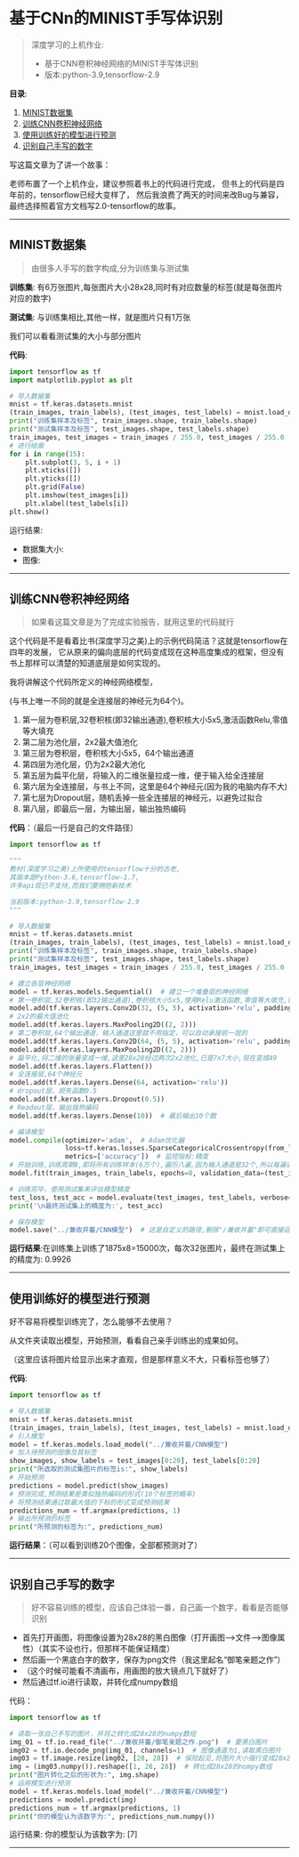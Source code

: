 # 基于CNn的MINIST手写体识别

> 深度学习的上机作业:
> * 基于CNN卷积神经网络的MINIST手写体识别
> * 版本:python-3.9,tensorflow-2.9

**目录**:

1. [MINIST数据集](#MINIST数据集)
2. [训练CNN卷积神经网络](#训练CNN卷积神经网络)
3. [使用训练好的模型进行预测](#使用训练好的模型进行预测)
4. [识别自己手写的数字](#识别自己手写的数字)

写这篇文章为了讲一个故事：

老师布置了一个上机作业，建议参照着书上的代码进行完成， 但书上的代码是四年前的，tensorflow已经大变样了， 然后我浪费了两天的时间来改Bug与兼容，最终选择照着官方文档写2.0-tensorflow的故事。

---

## MINIST数据集

> 由很多人手写的数字构成,分为训练集与测试集

**训练集**: 有6万张图片,每张图片大小28x28,同时有对应数量的标签(就是每张图片对应的数字)

**测试集**: 与训练集相比,其他一样，就是图片只有1万张

我们可以看看测试集的大小与部分图片

**代码**:

```python
import tensorflow as tf
import matplotlib.pyplot as plt

# 导入数据集
mnist = tf.keras.datasets.mnist
(train_images, train_labels), (test_images, test_labels) = mnist.load_data()
print("训练集样本及标签", train_images.shape, train_labels.shape)
print("测试集样本及标签", test_images.shape, test_labels.shape)
train_images, test_images = train_images / 255.0, test_images / 255.0  # 归一化,不然梯度爆炸
# 进行绘画
for i in range(15):
    plt.subplot(3, 5, i + 1)
    plt.xticks([])
    plt.yticks([])
    plt.grid(False)
    plt.imshow(test_images[i])
    plt.xlabel(test_labels[i])
plt.show()
```

运行结果:

* 数据集大小:
* 图像:

---

## 训练CNN卷积神经网络

> 如果看这篇文章是为了完成实验报告，就用这里的代码就行

这个代码是不是看着比书(深度学习之美)上的示例代码简洁？这就是tensorflow在四年的发展， 它从原来的偏向底层的代码变成现在这种高度集成的框架，但没有书上那样可以清楚的知道底层是如何实现的。

我将讲解这个代码所定义的神经网络模型，

(与书上唯一不同的就是全连接层的神经元为64个)。

1. 第一层为卷积层,32卷积核(即32输出通道),卷积核大小5x5,激活函数Relu,零值等大填充
2. 第二层为池化层，2x2最大值池化
3. 第三层为卷积层，卷积核大小5x5，64个输出通道
4. 第四层为池化层，仍为2x2最大池化
5. 第五层为扁平化层，将输入的二维张量拉成一维，便于输入给全连接层
6. 第六层为全连接层，与书上不同，这里是64个神经元(因为我的电脑内存不大)
7. 第七层为Dropout层，随机丢掉一些全连接层的神经元，以避免过拟合
8. 第八层，即最后一层，为输出层，输出独热编码

**代码**：（最后一行是自己的文件路径）

```python
import tensorflow as tf

"""
教材(深度学习之美)上所使用的tensorflow十分的古老,
其版本是Python-3.6,tensorflow-1.7,
许多api现已不支持,而我们要拥抱新技术

当前版本:python-3.9,tensorflow-2.9
"""

# 导入数据集
mnist = tf.keras.datasets.mnist
(train_images, train_labels), (test_images, test_labels) = mnist.load_data()
print("训练集样本及标签", train_images.shape, train_labels.shape)
print("测试集样本及标签", test_images.shape, test_labels.shape)
train_images, test_images = train_images / 255.0, test_images / 255.0  # 归一化,不然梯度爆炸

# 建立各层神经网络
model = tf.keras.models.Sequential()  # 建立一个堆叠层的神经网络
# 第一卷积层,32卷积核(即32输出通道),卷积核大小5x5,使用Relu激活函数,零值等大填充,输入张量形状28x28,色彩通道为1(即黑白图片)
model.add(tf.keras.layers.Conv2D(32, (5, 5), activation='relu', padding='same', input_shape=(28, 28, 1)))
# 2x2的最大值池化
model.add(tf.keras.layers.MaxPooling2D((2, 2)))
# 第二卷积层,64个输出通道，输入通道这里就不用指定，可以自动承接前一层的
model.add(tf.keras.layers.Conv2D(64, (5, 5), activation='relu', padding='same'))
model.add(tf.keras.layers.MaxPooling2D((2, 2)))
# 扁平化,将二维的张量变成一维,这里28x28经过两次2x2池化,已是7x7大小,现在变成49
model.add(tf.keras.layers.Flatten())
# 全连接层,64个神经元
model.add(tf.keras.layers.Dense(64, activation='relu'))
# dropout层，损失函数0.5
model.add(tf.keras.layers.Dropout(0.5))
# Readout层，输出独热编码
model.add(tf.keras.layers.Dense(10))  # 最后输出10个数

# 编译模型
model.compile(optimizer='adam',  # Adam优化器
              loss=tf.keras.losses.SparseCategoricalCrossentropy(from_logits=True),  # 损失函数
              metrics=['accuracy'])  # 监控指标:精度
# 开始训练,训练周期8,即将所有训练样本(6万个),遍历八遍,因为输入通道是32个,所以每遍训练1875次,每次32个
model.fit(train_images, train_labels, epochs=8, validation_data=(test_images, test_labels))

# 训练完毕，使用测试集来评估模型精度
test_loss, test_acc = model.evaluate(test_images, test_labels, verbose=2)
print('\n最终测试集上的精度为:', test_acc)

# 保存模型
model.save("../兼收并蓄/CNN模型")  # 这是自定义的路径,删除"/兼收并蓄"即可直接运行

```

**运行结果**:在训练集上训练了1875x8=15000次，每次32张图片，最终在测试集上的精度为: 0.9926

---

## 使用训练好的模型进行预测

好不容易将模型训练完了，怎么能够不去使用？

从文件夹读取出模型，开始预测，看看自己亲手训练出的成果如何。

（这里应该将图片给显示出来才直观，但是那样意义不大，只看标签也够了）

**代码**:

```python
import tensorflow as tf

# 导入数据集
mnist = tf.keras.datasets.mnist
(train_images, train_labels), (test_images, test_labels) = mnist.load_data()
# 引入模型
model = tf.keras.models.load_model("../兼收并蓄/CNN模型")
# 加入待预测的图像及其标签
show_images, show_labels = test_images[0:20], test_labels[0:20]
print("所选取的测试集图片的标签is:", show_labels)
# 开始预测
predictions = model.predict(show_images)
# 预测完成,预测结果是类似独热编码的形式(10个标签的概率)
# 将预测结果通过取最大值的下标的形式变成预测结果
predictions_num = tf.argmax(predictions, 1)
# 输出所预测的标签
print("所预测的标签为:", predictions_num)

```

**运行结果**：（可以看到训练20个图像，全部都预测对了）

---

## 识别自己手写的数字

> 好不容易训练的模型，应该自己体验一番，自己画一个数字，看看是否能够识别

* 首先打开画图，将图像设置为28x28的黑白图像（打开画图-->文件-->图像属性）（其实不设也行，但那样不能保证精度）
* 然后画一个黑底白字的数字，保存为png文件（我这里起名“御笔亲题之作”）
* （这个时候可能看不清画布，用画图的放大镜点几下就好了）
* 然后通过tf.io进行读取，并转化成numpy数组

代码：

```python
import tensorflow as tf

# 读取一张自己手写的图片，并将之转化成28x28的numpy数组
img_01 = tf.io.read_file("../兼收并蓄/御笔亲题之作.png")  # 要黑白图片
img02 = tf.io.decode_png(img_01, channels=1)  # 图像通道为1,读取黑白图片
img03 = tf.image.resize(img02, [28, 28])  # 保险起见,将图片大小强行变成28x28
img = (img03.numpy()).reshape([1, 28, 28])  # 转化成28x28的numpy数组
print("图片转化之后的形状为:", img.shape)
# 运用模型进行预测
model = tf.keras.models.load_model("../兼收并蓄/CNN模型")
predictions = model.predict(img)
predictions_num = tf.argmax(predictions, 1)
print("你的模型认为该数字为:", predictions_num.numpy())

```

运行结果:
你的模型认为该数字为: [7]

---